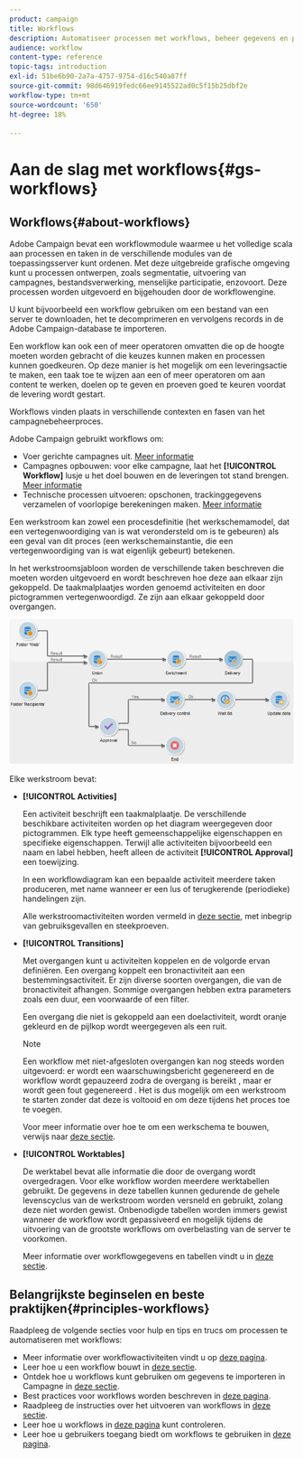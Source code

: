 ```yaml
---
product: campaign
title: Workflows
description: Automatiseer processen met workflows, beheer gegevens en publiek, verzend berichten, en meer.
audience: workflow
content-type: reference
topic-tags: introduction
exl-id: 51be6b90-2a7a-4757-9754-d16c540a87ff
source-git-commit: 98d646919fedc66ee9145522ad0c5f15b25dbf2e
workflow-type: tm+mt
source-wordcount: '650'
ht-degree: 18%

---
```


# Aan de slag met workflows{#gs-workflows}

## Workflows{#about-workflows}

Adobe Campaign bevat een workflowmodule waarmee u het volledige scala aan processen en taken in de verschillende modules van de toepassingsserver kunt ordenen. Met deze uitgebreide grafische omgeving kunt u processen ontwerpen, zoals segmentatie, uitvoering van campagnes, bestandsverwerking, menselijke participatie, enzovoort. Deze processen worden uitgevoerd en bijgehouden door de workflowengine.

U kunt bijvoorbeeld een workflow gebruiken om een bestand van een server te downloaden, het te decomprimeren en vervolgens records in de Adobe Campaign-database te importeren.

Een workflow kan ook een of meer operatoren omvatten die op de hoogte moeten worden gebracht of die keuzes kunnen maken en processen kunnen goedkeuren. Op deze manier is het mogelijk om een leveringsactie te maken, een taak toe te wijzen aan een of meer operatoren om aan content te werken, doelen op te geven en proeven goed te keuren voordat de levering wordt gestart.

Workflows vinden plaats in verschillende contexten en fasen van het campagnebeheerproces.

Adobe Campaign gebruikt workflows om:

* Voer gerichte campagnes uit. [Meer informatie](../../workflow/using/building-a-workflow.md#implementation-steps-)
* Campagnes opbouwen: voor elke campagne, laat het **[!UICONTROL Workflow]** lusje u het doel bouwen en de leveringen tot stand brengen. [Meer informatie](../../workflow/using/building-a-workflow.md#campaign-workflows)
* Technische processen uitvoeren: opschonen, trackinggegevens verzamelen of voorlopige berekeningen maken. [Meer informatie](../../workflow/using/building-a-workflow.md#technical-workflows)

Een werkstroom kan zowel een procesdefinitie (het werkschemamodel, dat een vertegenwoordiging van is wat verondersteld om is te gebeuren) als een geval van dit proces (een werkschemainstantie, die een vertegenwoordiging van is wat eigenlijk gebeurt) betekenen.

In het werkstroomsjabloon worden de verschillende taken beschreven die moeten worden uitgevoerd en wordt beschreven hoe deze aan elkaar zijn gekoppeld. De taakmalplaatjes worden genoemd activiteiten en door pictogrammen vertegenwoordigd. Ze zijn aan elkaar gekoppeld door overgangen.

![](assets/example1.png)

Elke werkstroom bevat:

* **[!UICONTROL Activities]**

   Een activiteit beschrijft een taakmalplaatje. De verschillende beschikbare activiteiten worden op het diagram weergegeven door pictogrammen. Elk type heeft gemeenschappelijke eigenschappen en specifieke eigenschappen. Terwijl alle activiteiten bijvoorbeeld een naam en label hebben, heeft alleen de activiteit **[!UICONTROL Approval]** een toewijzing.

   In een workflowdiagram kan een bepaalde activiteit meerdere taken produceren, met name wanneer er een lus of terugkerende (periodieke) handelingen zijn.

   Alle werkstroomactiviteiten worden vermeld in [deze sectie](../../workflow/using/about-activities.md), met inbegrip van gebruiksgevallen en steekproeven.

* **[!UICONTROL Transitions]**

   Met overgangen kunt u activiteiten koppelen en de volgorde ervan definiëren. Een overgang koppelt een bronactiviteit aan een bestemmingsactiviteit. Er zijn diverse soorten overgangen, die van de bronactiviteit afhangen. Sommige overgangen hebben extra parameters zoals een duur, een voorwaarde of een filter.

   Een overgang die niet is gekoppeld aan een doelactiviteit, wordt oranje gekleurd en de pijlkop wordt weergegeven als een ruit.

   >[!NOTE]
   >
   >Een workflow met niet-afgesloten overgangen kan nog steeds worden uitgevoerd: er wordt een waarschuwingsbericht gegenereerd en de workflow wordt gepauzeerd zodra de overgang is bereikt , maar er wordt geen fout gegenereerd . Het is dus mogelijk om een werkstroom te starten zonder dat deze is voltooid en om deze tijdens het proces toe te voegen.

   Voor meer informatie over hoe te om een werkschema te bouwen, verwijs naar [deze sectie](../../workflow/using/building-a-workflow.md).

* **[!UICONTROL Worktables]**

   De werktabel bevat alle informatie die door de overgang wordt overgedragen. Voor elke workflow worden meerdere werktabellen gebruikt. De gegevens in deze tabellen kunnen gedurende de gehele levenscyclus van de werkstroom worden versneld en gebruikt, zolang deze niet worden gewist. Onbenodigde tabellen worden immers gewist wanneer de workflow wordt gepassiveerd en mogelijk tijdens de uitvoering van de grootste workflows om overbelasting van de server te voorkomen.

   Meer informatie over workflowgegevens en tabellen vindt u in [deze sectie](../../workflow/using/how-to-use-workflow-data.md).

## Belangrijkste beginselen en beste praktijken{#principles-workflows}

Raadpleeg de volgende secties voor hulp en tips en trucs om processen te automatiseren met workflows:

* Meer informatie over workflowactiviteiten vindt u op [deze pagina](../../workflow/using/how-to-use-workflow-data.md).
* Leer hoe u een workflow bouwt in [deze sectie](../../workflow/using/building-a-workflow.md).
* Ontdek hoe u workflows kunt gebruiken om gegevens te importeren in Campagne in [deze sectie](../../platform/using/import-export-workflows.md).
* Best practices voor workflows worden beschreven in [deze pagina](../../workflow/using/workflow-best-practices.md).
* Raadpleeg de instructies over het uitvoeren van workflows in [deze sectie](../../workflow/using/starting-a-workflow.md).
* Leer hoe u workflows in [deze pagina](../../workflow/using/monitoring-workflow-execution.md) kunt controleren.
* Leer hoe u gebruikers toegang biedt om workflows te gebruiken in [deze pagina](../../workflow/using/managing-rights.md).
